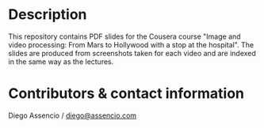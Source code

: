 Description
===========

This repository contains PDF slides for the Cousera course
"Image and video processing: From Mars to Hollywood with a stop at the hospital".
The slides are produced from screenshots taken for each video and are indexed
in the same way as the lectures.


Contributors & contact information
==================================

Diego Assencio / diego@assencio.com
